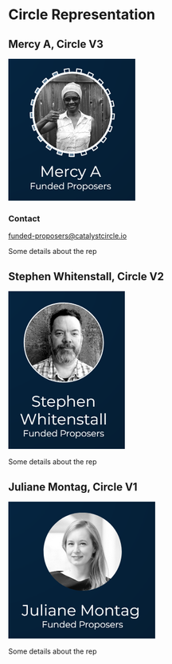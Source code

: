 # Circle Representation

## Mercy A, Circle V3

![](.gitbook/assets/2022-02-26.png)

### Contact&#x20;

funded-proposers@catalystcircle.io

Some details about the rep

## Stephen Whitenstall, Circle V2

![](<.gitbook/assets/2022-02-26 (1).png>)

Some details about the rep

## Juliane Montag, Circle V1

![](<.gitbook/assets/2022-02-26 (2).png>)

Some details about the rep
